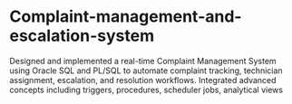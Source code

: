 # Complaint-management-and-escalation-system
Designed and implemented a real-time Complaint Management System using Oracle SQL and PL/SQL to automate complaint tracking, technician assignment, escalation, and resolution workflows. Integrated advanced concepts including triggers, procedures, scheduler jobs, analytical views
